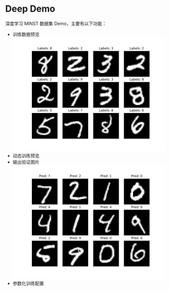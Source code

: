 # Deep Demo
深度学习 MINST 数据集 Demo，主要有以下功能：
- 训练数据预览
  ![](preview_dataset/example.png)
- 动态训练预览
- 输出验证图片
  ![](pred_img/pred.png)
- 参数化训练配置